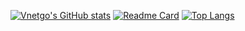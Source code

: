 [![Vnetgo's GitHub stats](https://github-readme-stats.vercel.app/api?username=vnetgo)](https://github.com/vnetgo/github-readme-stats)
[![Readme Card](https://github-readme-stats.vercel.app/api?username=vnetgo&repo=github-readme-stats)](https://github.com/vnetgo/github-readme-stats)
[![Top Langs](https://github-readme-stats.vercel.app/api/top-langs/?username=vnetgo&layout=compact)](https://github.com/vnetgo/github-readme-stats)
